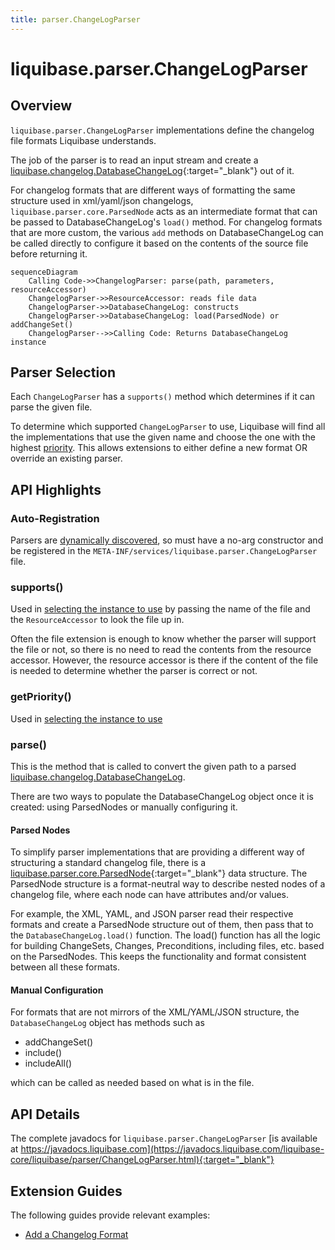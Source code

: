 ```yaml
---
title: parser.ChangeLogParser
---
```


# liquibase.parser.ChangeLogParser

## Overview

`liquibase.parser.ChangeLogParser` implementations define the changelog file formats Liquibase understands.  

The job of the parser is to read an input stream and create a [liquibase.changelog.DatabaseChangeLog](https://javadocs.liquibase.com/liquibase-core/liquibase/changelog/DatabaseChangeLog.html){:target="_blank"} out of it.

For changelog formats that are different ways of formatting the same structure used in xml/yaml/json changelogs, `liquibase.parser.core.ParsedNode` acts as an intermediate format that can be passed to DatabaseChangeLog's `load()` method.
For changelog formats that are more custom, the various `add` methods on DatabaseChangeLog can be called directly to configure it based on the contents of the source file before returning it.

```mermaid
sequenceDiagram
    Calling Code->>ChangelogParser: parse(path, parameters, resourceAccessor)
    ChangelogParser->>ResourceAccessor: reads file data
    ChangelogParser->>DatabaseChangeLog: constructs
    ChangelogParser->>DatabaseChangeLog: load(ParsedNode) or addChangeSet()
    ChangelogParser-->>Calling Code: Returns DatabaseChangeLog instance
```

## Parser Selection

Each `ChangeLogParser` has a `supports()` method which determines if it can parse the given file. 

To determine which supported `ChangeLogParser` to use, Liquibase will find all the implementations that use the given name and choose the one with the highest [priority](../architecture/service-discovery.md).
This allows extensions to either define a new format OR override an existing parser.

## API Highlights

### Auto-Registration

Parsers are [dynamically discovered](../architecture/service-discovery.md), so must have a no-arg constructor and be registered in the `META-INF/services/liquibase.parser.ChangeLogParser` file.

### supports()

Used in [selecting the instance to use](#executor-selection) by passing the name of the file and the `ResourceAccessor` to look the file up in.

Often the file extension is enough to know whether the parser will support the file or not, so there is no need to read the contents from the resource accessor.
However, the resource accessor is there if the content of the file is needed to determine whether the parser is correct or not.

### getPriority()

Used in [selecting the instance to use](#executor-selection)

### parse()

This is the method that is called to convert the given path to a parsed [liquibase.changelog.DatabaseChangeLog](https://javadocs.liquibase.com/liquibase-core/liquibase/changelog/DatabaseChangeLog.html).

There are two ways to populate the DatabaseChangeLog object once it is created: using ParsedNodes or manually configuring it.

#### Parsed Nodes

To simplify parser implementations that are providing a different way of structuring a standard changelog file, there is a [liquibase.parser.core.ParsedNode](https://javadocs.liquibase.com/liquibase-core/liquibase/parser/core/ParsedNode.html){:target="_blank"} data structure.
The ParsedNode structure is a format-neutral way to describe nested nodes of a changelog file, where each node can have attributes and/or values.

For example, the XML, YAML, and JSON parser read their respective formats and create a ParsedNode structure out of them, then pass that to the `DatabaseChangeLog.load()` function.
The load() function has all the logic for building ChangeSets, Changes, Preconditions, including files, etc. based on the ParsedNodes. This keeps the functionality and format consistent between all these formats.

#### Manual Configuration

For formats that are not mirrors of the XML/YAML/JSON structure, the `DatabaseChangeLog` object has methods such as

- addChangeSet()
- include()
- includeAll()

which can be called as needed based on what is in the file.

## API Details

The complete javadocs for `liquibase.parser.ChangeLogParser` [is available at https://javadocs.liquibase.com](https://javadocs.liquibase.com/liquibase-core/liquibase/parser/ChangeLogParser.html){:target="_blank"}

## Extension Guides

The following guides provide relevant examples:

- [Add a Changelog Format](../../extensions-integrations/extension-guides/add-a-changelog-format.md)